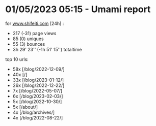 # 01/05/2023 05:15 - Umami report
for www.shifeiti.com [24h] :

 - 217 (-31) page views
 - 85 (0) uniques
 - 55 (3) bounces
 - 3h 29' 23'' (-1h 51' 15'') totaltime


top 10 urls:
 - 58x [/blog/2022-12-09/]
 - 40x [/]
 - 33x [/blog/2023-01-12/]
 - 26x [/blog/2022-12-22/]
 - 7x [/blog/2022-05-07/]
 - 6x [/blog/2023-02-03/]
 - 5x [/blog/2022-10-30/]
 - 5x [/about/]
 - 4x [/blog/archives/]
 - 4x [/blog/2022-08-22/]


